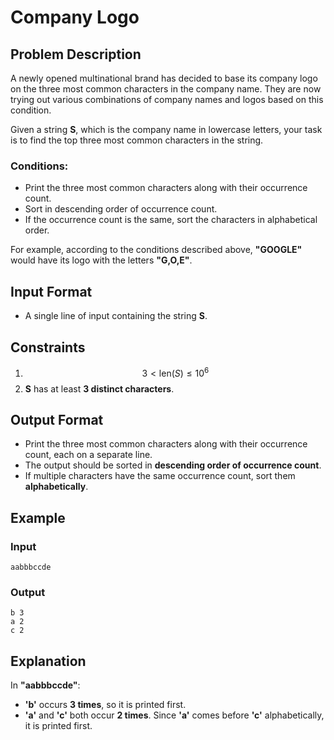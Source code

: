 # Company Logo  

## Problem Description  
A newly opened multinational brand has decided to base its company logo on the three most common characters in the company name. They are now trying out various combinations of company names and logos based on this condition.  

Given a string **S**, which is the company name in lowercase letters, your task is to find the top three most common characters in the string.  

### Conditions:  
- Print the three most common characters along with their occurrence count.  
- Sort in descending order of occurrence count.  
- If the occurrence count is the same, sort the characters in alphabetical order.  

For example, according to the conditions described above, **"GOOGLE"** would have its logo with the letters **"G,O,E"**.  

## Input Format  
- A single line of input containing the string **S**.  

## Constraints  
1. $$3 < \text{len}(S) \leq 10^6$$  
2. **S** has at least **3 distinct characters**.  

## Output Format  
- Print the three most common characters along with their occurrence count, each on a separate line.  
- The output should be sorted in **descending order of occurrence count**.  
- If multiple characters have the same occurrence count, sort them **alphabetically**.  

## Example  

### **Input**  
```
aabbbccde
```

### **Output**  
```
b 3
a 2
c 2
```

## **Explanation**  
In **"aabbbccde"**:  
- **'b'** occurs **3 times**, so it is printed first.  
- **'a'** and **'c'** both occur **2 times**. Since **'a'** comes before **'c'** alphabetically, it is printed first.